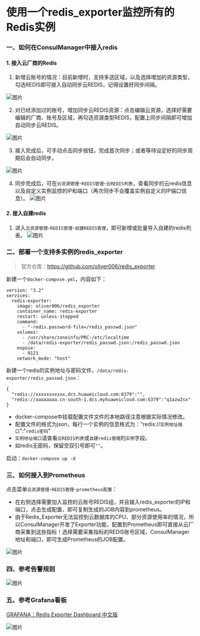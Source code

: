 # 使用一个redis_exporter监控所有的Redis实例
### 一、如何在ConsulManager中接入redis
#### 1. 接入云厂商的Redis
1. 新增云账号的情况：目前新增时，支持多选区域，以及选择增加的资源类型，勾选REDIS即可接入自动同步云REDIS，记得设置好同步间隔。

![图片](https://user-images.githubusercontent.com/3349611/204356330-330865fd-6eea-48eb-88e1-757e7ea4a0b1.png)


2. 对已经添加过的账号，增加同步云REDIS资源：点击编辑云资源，选择好需要编辑的厂商、账号及区域，再勾选资源类型REDIS，配置上同步间隔即可增加自动同步云REDIS。

![图片](https://user-images.githubusercontent.com/3349611/204356547-3d6b8b57-33f4-4938-ac4a-cf9e5abe2a31.png)


3. 接入完成后，可手动点击同步按钮，完成首次同步；或者等待设定好的同步周期后会自动同步。

![图片](https://user-images.githubusercontent.com/3349611/204356757-be3e86da-dff6-44ca-8086-a033a9750067.png)


4. 同步完成后，可在`云资源管理`-`REDIS管理`-`云REDIS列表`，查看同步的云redis信息以及自定义实例监控的IP和端口（再次同步不会覆盖实例自定义的IP端口信息）。
![图片](https://user-images.githubusercontent.com/3349611/204357662-09f44475-9545-4667-abf1-29bbb78a4935.png)

#### 2. 接入自建redis
1. 进入`云资源管理`-`REDIS管理`-`自建REDIS管理`，即可新增或批量导入自建的redis列表。
![图片](https://user-images.githubusercontent.com/3349611/208393735-bb7a0ee2-59ef-4a0c-8430-a5c32552d7cc.png)


### 二、部署一个支持多实例的redis_exporter

> 官方仓库：https://github.com/oliver006/redis_exporter

新建一个`docker-compose.yml`，内容如下：

```
version: "3.2"
services:
  redis-exporter:
    image: oliver006/redis_exporter
    container_name: redis-exporter
    restart: unless-stopped
    command:
      - "-redis.password-file=/redis_passwd.json"
    volumes:
      - /usr/share/zoneinfo/PRC:/etc/localtime
      - /data/redis-exporter/redis_passwd.json:/redis_passwd.json
    expose:
      - 9121
    network_mode: "host"
```
新建一个redis的实例地址与密码文件，`/data/redis-exporter/redis_passwd.json`：
```
{
  "redis://xxxxxxxxxxx.dcs.huaweicloud.com:6379":"",
  "redis://aaaaaaaa.cn-south-1.dcs.myhuaweicloud.com:6379":"q1azw2sx"
}
```
- docker-compose中挂载配置文件文件的本地路径注意根据实际情况修改。
- 配置文件的格式为json，每行一个实例的信息格式为："redis://`实例地址端口`":"`redis密码`"
- `实例地址端口`请查看`云REDIS列表`或`自建redis管理`的`实例`字段。
- 如redis无密码，保留空双引号即可`""`。

启动：`docker-compose up -d`

### 三、如何接入到Prometheus
点击菜单`云资源管理`-`REDIS管理`-`prometheus配置`：
- 在右侧选择需要加入监控的云账号REDIS组，并且输入redis_exporter的IP和端口，点击生成配置，即可复制生成的JOB内容到prometheus。
- 由于Redis_Exporter无法监控到云数据库的CPU、部分资源使用率的情况，所以ConsulManager开发了Exporter功能，配置到Prometheus即可直接从云厂商采集到这些指标！选择需要采集指标的REDIS账号区域，ConsulManager地址和端口，即可生成Prometheus的JOB配置。

![图片](https://user-images.githubusercontent.com/3349611/204361542-c922963d-e79e-4ffd-8e3b-d752bd198d7b.png)

### 四、参考告警规则
![图片](https://user-images.githubusercontent.com/3349611/204361766-6584b1db-c91f-438b-a74f-b475fbd511f8.png)

### 五、参考Grafana看板
[GRAFANA：Redis Exporter Dashboard 中文版](https://grafana.com/grafana/dashboards/17507)

![图片](https://user-images.githubusercontent.com/3349611/204360251-d0486e7c-9a46-43c8-8397-b0dca521e0e9.png)


